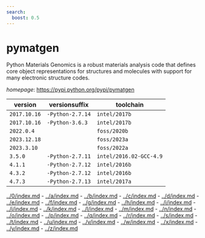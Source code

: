```yaml
---
search:
  boost: 0.5
---
```

# pymatgen

Python Materials Genomics is a robust materials analysis code that defines core object  representations for structures and molecules with support for many electronic structure codes.

*homepage*: <https://pypi.python.org/pypi/pymatgen>

version | versionsuffix | toolchain
--------|---------------|----------
``2017.10.16`` | ``-Python-2.7.14`` | ``intel/2017b``
``2017.10.16`` | ``-Python-3.6.3`` | ``intel/2017b``
``2022.0.4`` |  | ``foss/2020b``
``2023.12.18`` |  | ``foss/2023a``
``2023.3.10`` |  | ``foss/2022a``
``3.5.0`` | ``-Python-2.7.11`` | ``intel/2016.02-GCC-4.9``
``4.1.1`` | ``-Python-2.7.12`` | ``intel/2016b``
``4.3.2`` | ``-Python-2.7.12`` | ``intel/2016b``
``4.7.3`` | ``-Python-2.7.13`` | ``intel/2017a``

[../0/index.md](0) - [../a/index.md](a) - [../b/index.md](b) - [../c/index.md](c) - [../d/index.md](d) - [../e/index.md](e) - [../f/index.md](f) - [../g/index.md](g) - [../h/index.md](h) - [../i/index.md](i) - [../j/index.md](j) - [../k/index.md](k) - [../l/index.md](l) - [../m/index.md](m) - [../n/index.md](n) - [../o/index.md](o) - [../p/index.md](p) - [../q/index.md](q) - [../r/index.md](r) - [../s/index.md](s) - [../t/index.md](t) - [../u/index.md](u) - [../v/index.md](v) - [../w/index.md](w) - [../x/index.md](x) - [../y/index.md](y) - [../z/index.md](z)

